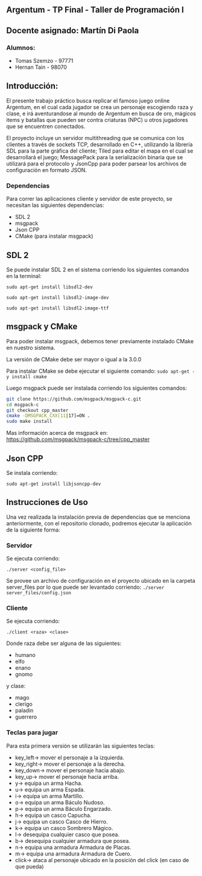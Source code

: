 ## Argentum - TP Final - Taller de Programación I

## Docente asignado: Martín Di Paola 

### Alumnos: 

* Tomas Szemzo - 97771
* Hernan Tain - 98070

## Introducción:

El presente trabajo práctico busca replicar el famoso juego online Argentum, en el cual cada jugador se crea un personaje escogiendo raza y clase, e irá aventurandose al mundo de Argentum en busca de oro, mágicos items y batallas que pueden ser contra criaturas (NPC) u otros jugadores que se encuentren conectados.

El proyecto incluye un servidor multithreading que se comunica con los clientes a través de sockets TCP, desarrollado en C++, utilizando la librería SDL para la parte gráfica del cliente; Tiled para editar el mapa en el cual se desarrollará el juego; MessagePack para la serialización binaria que se utilizará para el  protocolo y JsonCpp para poder parsear los archivos de configuración en formato JSON. 

### Dependencias

Para correr las aplicaciones cliente y servidor de este proyecto, se necesitan las siguientes dependencias:

* SDL 2
* msgpack
* Json CPP
* CMake (para instalar msgpack)


## SDL 2

Se puede instalar SDL 2 en el sistema corriendo los siguientes comandos en la terminal:

`sudo apt-get install libsdl2-dev`

`sudo apt-get install libsdl2-image-dev`

`sudo apt-get install libsdl2-image-ttf`

## msgpack y CMake

Para poder instalar msgpack, debemos tener previamente instalado CMake en nuestro sistema. 

La versión de CMake debe ser mayor o igual a la 3.0.0

Para instalar CMake se debe ejecutar el siguiente comando: `sudo apt-get -y install cmake`

Luego msgpack puede ser instalada corriendo los siguientes comandos: 

```bash
git clone https://github.com/msgpack/msgpack-c.git
cd msgpack-c
git checkout cpp_master
cmake -DMSGPACK_CXX[11|17]=ON .
sudo make install
```

Mas información acerca de msgpack en: https://github.com/msgpack/msgpack-c/tree/cpp_master


## Json CPP

Se instala corriendo: 

`sudo apt-get install libjsoncpp-dev`

## Instrucciones de Uso

Una vez realizada la instalación previa de dependencias que se menciona anteriormente, con el repositorio clonado, podremos ejecutar la aplicación de la siguiente forma:

### Servidor

Se ejecuta corriendo: 

`./server <config_file>`

Se provee un archivo de configuración en el proyecto ubicado en la carpeta server_files por lo que puede ser levantado corriendo: `./server server_files/config.json`


### Cliente

Se ejecuta corriendo: 

`./client <raza> <clase>`

Donde raza debe ser alguna de las siguientes:

* humano
* elfo
* enano
* gnomo

y clase: 

* mago
* clerigo
* paladin
* guerrero

### Teclas para jugar
Para esta primera versión se utilizarán las siguientes teclas:

* key_left-> mover el personaje a la izquierda.
* key_right-> mover el personaje a la derecha.
* key_down-> mover el personaje hacia abajo.
* key_up-> mover el personaje hacia arriba.
* y-> equipa un arma Hacha.
* u-> equipa un arma Espada.
* i-> equipa un arma Martillo.
* o-> equipa un arma Báculo Nudoso.
* p-> equipa un arma Báculo Engarzado.
* h-> equipa un casco Capucha.
* j-> equipa un casco Casco de Hierro.
* k-> equipa un casco Sombrero Mágico.
* l-> desequipa cualquier casco que posea.
* b-> desequipa cualquier armadura que posea.
* n-> equipa una armadura Armadura de Placas.
* m-> equipa una armadura Armadura de Cuero.
* click-> ataca al personaje ubicado en la posición del click (en caso de que pueda)
